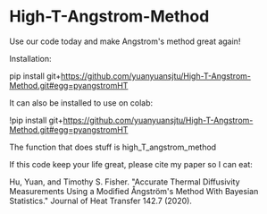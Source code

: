 # High-T-Angstrom-Method
Use our code today and make Angstrom's method great again!

Installation:

pip install git+https://github.com/yuanyuansjtu/High-T-Angstrom-Method.git#egg=pyangstromHT

It can also be installed to use on colab:

!pip install git+https://github.com/yuanyuansjtu/High-T-Angstrom-Method.git#egg=pyangstromHT

The function that does stuff is high_T_angstrom_method

If this code keep your life great, please cite my paper so I can eat:

Hu, Yuan, and Timothy S. Fisher. "Accurate Thermal Diffusivity Measurements Using a Modified Ångström's Method With Bayesian Statistics." Journal of Heat Transfer 142.7 (2020).
